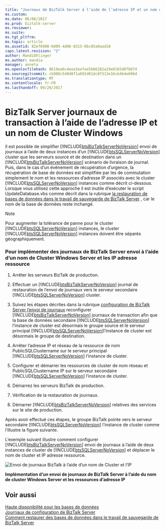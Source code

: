 ```yaml
---
title: "Journaux de BizTalk Server à l’aide de l’adresse IP et un nom de Cluster Windows | Documents Microsoft"
ms.custom: 
ms.date: 06/08/2017
ms.prod: biztalk-server
ms.reviewer: 
ms.suite: 
ms.tgt_pltfrm: 
ms.topic: article
ms.assetid: 82ef6908-6009-4d06-8315-0bc85a0aad18
caps.latest.revision: "2"
author: MandiOhlinger
ms.author: mandia
manager: anneta
ms.openlocfilehash: 8619ea6c4eea3eefee5b86282a29e0165d0fb074
ms.sourcegitcommit: cb908c540d8f1a692d01dc8f313e16cb4b4e696d
ms.translationtype: MT
ms.contentlocale: fr-FR
ms.lasthandoff: 09/20/2017
---
```

# <a name="biztalk-server-log-shipping-using-a-windows-cluster-name-and-ip-address"></a>BizTalk Server journaux de transaction à l’aide de l’adresse IP et un nom de Cluster Windows
Il est possible de simplifier [!INCLUDE[btsBizTalkServerNoVersion](../includes/btsbiztalkservernoversion-md.md)] envoi de journaux à l’aide de deux instances d’un [!INCLUDE[btsSQLServerNoVersion](../includes/btssqlservernoversion-md.md)] cluster que les serveurs source et de destination dans un [!INCLUDE[btsBizTalkServerNoVersion](../includes/btsbiztalkservernoversion-md.md)] scénario de livraison de journal. Puis, dans le cas d’un événement de récupération d’urgence, la récupération de base de données est simplifiée par les de commutation simplement le nom et les ressources d’adresse IP associés avec le cluster [!INCLUDE[btsSQLServerNoVersion](../includes/btssqlservernoversion-md.md)] instances comme décrit ci-dessous. Lorsque vous utilisez cette approche il est inutile d’exécuter le script UpdateDatabase.vbs comme décrit dans la rubrique [la restauration de bases de données dans le travail de sauvegarde de BizTalk Server](../technical-guides/how-to-restore-databases-in-the-backup-biztalk-server-job.md) , car le nom de la base de données reste inchangé.  
  
> [!NOTE]  
>  Pour augmenter la tolérance de panne pour le cluster [!INCLUDE[btsSQLServerNoVersion](../includes/btssqlservernoversion-md.md)] instances, le cluster [!INCLUDE[btsSQLServerNoVersion](../includes/btssqlservernoversion-md.md)] instances doivent être séparés géographiquement.  
  
### <a name="to-implement-biztalk-server-log-shipping-using-a-windows-server-cluster-name-and-ip-address-resource"></a>Pour implémenter des journaux de BizTalk Server envoi à l’aide d’un nom de Cluster Windows Server et les IP adresse ressource  
  
1.  Arrêter les serveurs BizTalk de production.  
  
2.  Effectuer un [!INCLUDE[btsBizTalkServerNoVersion](../includes/btsbiztalkservernoversion-md.md)] journal de restauration de l’envoi de journaux vers le serveur secondaire [!INCLUDE[btsSQLServerNoVersion](../includes/btssqlservernoversion-md.md)] cluster.  
  
3.  Suivez les étapes décrites dans la rubrique [configuration de BizTalk Server l’envoi de journaux](../technical-guides/configuring-biztalk-server-log-shipping.md) reconfigurer [!INCLUDE[btsBizTalkServerNoVersion](../includes/btsbiztalkservernoversion-md.md)] journaux de transaction afin que la base de données secondaire [!INCLUDE[btsSQLServerNoVersion](../includes/btssqlservernoversion-md.md)] l’instance de cluster est désormais le groupe source et le serveur principal [!INCLUDE[btsSQLServerNoVersion](../includes/btssqlservernoversion-md.md)]l’instance de cluster est désormais le groupe de destination.  
  
4.  Arrêter l’adresse IP et réseau de la ressource de nom PublicSQLClustername sur le serveur principal [!INCLUDE[btsSQLServerNoVersion](../includes/btssqlservernoversion-md.md)] l’instance de cluster.  
  
5.  Configurer et démarrer les ressources de cluster de nom réseau et PublicSQLClustername IP sur le serveur secondaire [!INCLUDE[btsSQLServerNoVersion](../includes/btssqlservernoversion-md.md)] l’instance de cluster.  
  
6.  Démarrez les serveurs BizTalk de production.  
  
7.  Vérification de la restauration de journaux.  
  
8.  Démarrer [!INCLUDE[btsBizTalkServerNoVersion](../includes/btsbiztalkservernoversion-md.md)] relatives des services sur le site de production.  
  
 Après avoir effectué ces étapes, le groupe BizTalk pointe vers le serveur secondaire [!INCLUDE[btsSQLServerNoVersion](../includes/btssqlservernoversion-md.md)] l’instance de cluster comme l’illustre la figure suivante.  
  
 L’exemple suivant illustre comment configurer [!INCLUDE[btsBizTalkServerNoVersion](../includes/btsbiztalkservernoversion-md.md)] envoi de journaux à l’aide de deux instances de cluster de [!INCLUDE[btsSQLServerNoVersion](../includes/btssqlservernoversion-md.md)] et déplacer le nom de cluster et IP adresse ressource.  
  
 ![Envoi de journaux BizTalk à l’aide d’un nom de Cluster et l’IP](../technical-guides/media/5055689e-c26b-4077-a531-74a50fec1393.gif "5055689e-c26b-4077-a531-74a50fec1393")  
  
 **Implémentation d’un envoi de journaux de BizTalk Server à l’aide du nom de cluster Windows Server et les ressources d’adresse IP**  
  
## <a name="see-also"></a>Voir aussi  
 [Haute disponibilité pour les bases de données](../technical-guides/high-availability-for-databases.md)   
 [Journaux de configuration de BizTalk Server](../technical-guides/configuring-biztalk-server-log-shipping.md)   
 [Comment restaurer des bases de données dans le travail de sauvegarde de BizTalk Server](../technical-guides/how-to-restore-databases-in-the-backup-biztalk-server-job.md)